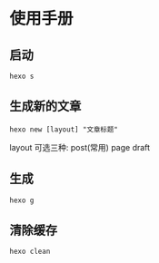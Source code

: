 # 使用手册

## 启动
```
hexo s
```

## 生成新的文章
```
hexo new [layout] "文章标题"
```
layout 可选三种:
post(常用)
page
draft

## 生成
```
hexo g
```

## 清除缓存
```
hexo clean
```